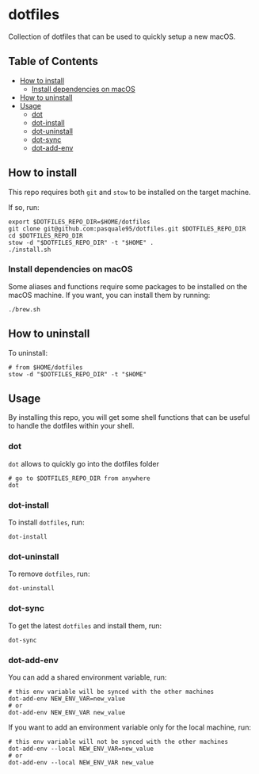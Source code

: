 # dotfiles

Collection of dotfiles that can be used to quickly setup a new macOS.

## Table of Contents <!-- omit in toc -->

- [How to install](#how-to-install)
  - [Install dependencies on macOS](#install-dependencies-on-macos)
- [How to uninstall](#how-to-uninstall)
- [Usage](#usage)
  - [dot](#dot)
  - [dot-install](#dot-install)
  - [dot-uninstall](#dot-uninstall)
  - [dot-sync](#dot-sync)
  - [dot-add-env](#dot-add-env)

## How to install

This repo requires both `git` and `stow` to be installed on the target machine.

If so, run:

```shell
export $DOTFILES_REPO_DIR=$HOME/dotfiles
git clone git@github.com:pasquale95/dotfiles.git $DOTFILES_REPO_DIR
cd $DOTFILES_REPO_DIR
stow -d "$DOTFILES_REPO_DIR" -t "$HOME" .
./install.sh
```

### Install dependencies on macOS

Some aliases and functions require some packages to be installed on the macOS machine. If you want, you can install them by running:

```shell
./brew.sh
```

## How to uninstall

To uninstall:

```shell
# from $HOME/dotfiles
stow -d "$DOTFILES_REPO_DIR" -t "$HOME"
```

## Usage

By installing this repo, you will get some shell functions that can be useful to handle the dotfiles within your shell.

### dot

`dot` allows to quickly go into the dotfiles folder

```shell
# go to $DOTFILES_REPO_DIR from anywhere
dot
```

### dot-install

To install `dotfiles`, run:

```shell
dot-install
```

### dot-uninstall

To remove `dotfiles`, run:

```shell
dot-uninstall
```

### dot-sync

To get the latest `dotfiles` and install them, run:

```shell
dot-sync
```

### dot-add-env

You can add a shared environment variable, run:

```shell
# this env variable will be synced with the other machines
dot-add-env NEW_ENV_VAR=new_value
# or
dot-add-env NEW_ENV_VAR new_value
```

If you want to add an environment variable only for the local machine, run:

```shell
# this env variable will not be synced with the other machines
dot-add-env --local NEW_ENV_VAR=new_value
# or
dot-add-env --local NEW_ENV_VAR new_value
```
